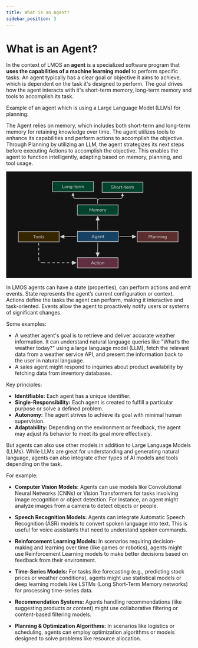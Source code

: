 ```yaml
---
title: What is an Agent?
sidebar_position: 3
---
```


# What is an Agent?

In the context of LMOS an **agent** is a specialized software program that **uses the capabilities of a machine learning model** to perform specific tasks. 
An agent typically has a clear goal or objective it aims to achieve, which is dependent on the task it's designed to perform. The goal drives how the agent interacts with it's short-term memory, long-term memory and tools to accomplish its task.

Example of an agent which is using a Large Language Model (LLMs) for planning:

The Agent relies on memory, which includes both short-term and long-term memory for retaining knowledge over time. The agent utilizes tools to enhance its capabilities and perform actions to accomplish the objective. Through Planning by utilizing an LLM, the agent strategizes its next steps before executing Actions to accomplish the objective. This enables the agent to function intelligently, adapting based on memory, planning, and tool usage.

![Single Agent](/img/single_agent.png)

In LMOS agents can have a state (properties), can perform actions and emit events. State represents the agent’s current configuration or context. Actions define the tasks the agent can perform, making it interactive and task-oriented. Events allow the agent to proactively notify users or systems of significant changes. 

Some examples:

* A weather agent's goal is to retrieve and deliver accurate weather information. It can understand natural language queries like "What’s the weather today?" using a large language model (LLM), fetch the relevant data from a weather service API, and present the information back to the user in natural language.
* A sales agent might respond to inquiries about product availability by fetching data from inventory databases.

Key principles:
- **Identifiable:** Each agent has a unique identifier.
- **Single-Responsibility:** Each agent is created to fulfill a particular purpose or solve a defined problem.
- **Autonomy:** The agent strives to achieve its goal with minimal human supervision.
- **Adaptability:** Depending on the environment or feedback, the agent may adjust its behavior to meet its goal more effectively.

But agents can also use other models in addition to Large Language Models (LLMs). While LLMs are great for understanding and generating natural language, agents can also integrate other types of AI models and tools depending on the task. 

For example:

* **Computer Vision Models:** Agents can use models like Convolutional Neural Networks (CNNs) or Vision Transformers for tasks involving image recognition or object detection. For instance, an agent might analyze images from a camera to detect objects or people.

* **Speech Recognition Models:** Agents can integrate Automatic Speech Recognition (ASR) models to convert spoken language into text. This is useful for voice assistants that need to understand spoken commands.

* **Reinforcement Learning Models:** In scenarios requiring decision-making and learning over time (like games or robotics), agents might use Reinforcement Learning models to make better decisions based on feedback from their environment.

* **Time-Series Models:** For tasks like forecasting (e.g., predicting stock prices or weather conditions), agents might use statistical models or deep learning models like LSTMs (Long Short-Term Memory networks) for processing time-series data.

* **Recommendation Systems:** Agents handling recommendations (like suggesting products or content) might use collaborative filtering or content-based filtering models.

* **Planning & Optimization Algorithms:** In scenarios like logistics or scheduling, agents can employ optimization algorithms or models designed to solve problems like resource allocation.

